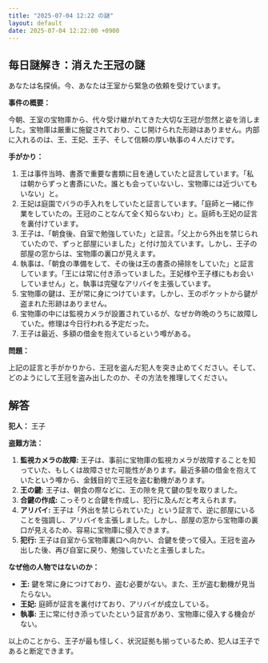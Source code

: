 ```yaml
---
title: "2025-07-04 12:22 の謎"
layout: default
date: 2025-07-04 12:22:00 +0900
---
```

## 毎日謎解き：消えた王冠の謎

あなたは名探偵。今、あなたは王室から緊急の依頼を受けています。

**事件の概要：**

今朝、王室の宝物庫から、代々受け継がれてきた大切な王冠が忽然と姿を消しました。宝物庫は厳重に施錠されており、こじ開けられた形跡はありません。内部に入れるのは、王、王妃、王子、そして信頼の厚い執事の４人だけです。

**手がかり：**

1.  王は事件当時、書斎で重要な書類に目を通していたと証言しています。「私は朝からずっと書斎にいた。誰とも会っていないし、宝物庫には近づいてもいない」と。
2.  王妃は庭園でバラの手入れをしていたと証言しています。「庭師と一緒に作業をしていたの。王冠のことなんて全く知らないわ」と。庭師も王妃の証言を裏付けています。
3.  王子は、「朝食後、自室で勉強していた」と証言。「父上から外出を禁じられていたので、ずっと部屋にいました」と付け加えています。しかし、王子の部屋の窓からは、宝物庫の裏口が見えます。
4.  執事は、「朝食の準備をして、その後は王の書斎の掃除をしていた」と証言しています。「王には常に付き添っていました。王妃様や王子様にもお会いしていません」と。執事は完璧なアリバイを主張しています。
5.  宝物庫の鍵は、王が常に身につけています。しかし、王のポケットから鍵が盗まれた形跡はありません。
6. 宝物庫の中には監視カメラが設置されているが、なぜか昨晩のうちに故障していた。修理は今日行われる予定だった。
7. 王子は最近、多額の借金を抱えているという噂がある。

**問題：**

上記の証言と手がかりから、王冠を盗んだ犯人を突き止めてください。そして、どのようにして王冠を盗み出したのか、その方法を推理してください。

## 解答

**犯人：** 王子

**盗難方法：**

1.  **監視カメラの故障:** 王子は、事前に宝物庫の監視カメラが故障することを知っていた、もしくは故障させた可能性があります。最近多額の借金を抱えていたという噂から、金銭目的で王冠を盗む動機があります。
2.  **王の鍵:** 王子は、朝食の際などに、王の隙を見て鍵の型を取りました。
3.  **合鍵の作成:** こっそりと合鍵を作成し、犯行に及んだと考えられます。
4.  **アリバイ:** 王子は「外出を禁じられていた」という証言で、逆に部屋にいることを強調し、アリバイを主張しました。しかし、部屋の窓から宝物庫の裏口が見えるため、容易に宝物庫に侵入できます。
5. **犯行:** 王子は自室から宝物庫裏口へ向かい、合鍵を使って侵入。王冠を盗み出した後、再び自室に戻り、勉強していたと主張しました。

**なぜ他の人物ではないのか：**

*   **王:** 鍵を常に身につけており、盗む必要がない。また、王が盗む動機が見当たらない。
*   **王妃:** 庭師が証言を裏付けており、アリバイが成立している。
*   **執事:** 王に常に付き添っていたという証言があり、宝物庫に侵入する機会がない。

以上のことから、王子が最も怪しく、状況証拠も揃っているため、犯人は王子であると断定できます。

